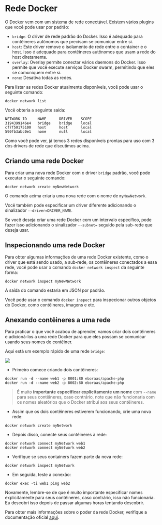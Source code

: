 # Rede Docker

O Docker vem com um sistema de rede conectável. Existem vários plugins que você pode usar por padrão:

* `bridge`: O driver de rede padrão do Docker. Isso é adequado para contêineres autônomos que precisam se comunicar entre si.
* `host`: Este driver remove o isolamento de rede entre o container e o host. Isso é adequado para contêineres autônomos que usam a rede do host diretamente.
* `overlay`: Overlay permite conectar vários daemons do Docker. Isso permite que você execute serviços Docker swarm, permitindo que eles se comuniquem entre si.
* `none`: Desativa todas as redes.

Para listar as redes Docker atualmente disponíveis, você pode usar o seguinte comando:

```
docker network list
```

Você obteria a seguinte saída:

```
NETWORK ID     NAME      DRIVER    SCOPE
3194399146e4   bridge    bridge    local
cf7f50175100   host      host      local
590fb3abc0e1   none      null      local
```

Como você pode ver, já temos 3 redes disponíveis prontas para uso com 3 dos drivers de rede que discutimos acima.

## Criando uma rede Docker

Para criar uma nova rede Docker com o driver `bridge` padrão, você pode executar o seguinte comando:

```
docker network create myNewNetwork
```

O comando acima criaria uma nova rede com o nome de `myNewNetwork`.

Você também pode especificar um driver diferente adicionando o sinalizador `--driver=DRIVER_NAME`.

Se você deseja criar uma rede Docker com um intervalo específico, pode fazer isso adicionando o sinalizador `--subnet=` seguido pela sub-rede que deseja usar.

## Inspecionando uma rede Docker

Para obter algumas informações de uma rede Docker existente, como o driver que está sendo usado, a sub-rede, os contêineres conectados a essa rede, você pode usar o comando `docker network inspect` da seguinte forma:

```
docker network inspect myNewNetwork
```

A saída do comando estaria em JSON por padrão.

Você pode usar o comando `docker inspect` para inspecionar outros objetos do Docker, como contêineres, imagens e etc.

## Anexando contêineres a uma rede

Para praticar o que você acabou de aprender, vamos criar dois contêineres e adicioná-los a uma rede Docker para que eles possam se comunicar usando seus nomes de contêiner.

Aqui está um exemplo rápido de uma rede `bridge`:

![](https://github.com/bobbyiliev/introduction-to-docker-ebook/raw/main/ebook/en/assets/networking.png)

* Primeiro comece criando dois contêineres:

```
docker run -d --name web1 -p 8001:80 eboraas/apache-php
docker run -d --name web2 -p 8002:80 eboraas/apache-php
```

> É muito **importante** **especificar explicitamente um nome** com `--name` para seus contêineres, caso contrário, note que não funcionaria com os nomes aleatórios que o Docker atribui aos seus contêineres.

* Assim que os dois contêineres estiverem funcionando, crie uma nova rede:

```
docker network create myNetwork
```

* Depois disso, conecte seus contêineres à rede:

```
docker network connect myNetwork web1
docker network connect myNetwork web2
```

* Verifique se seus containers fazem parte da nova rede:

```
docker network inspect myNetwork
```

* Em seguida, teste a conexão:

```
docker exec -ti web1 ping web2
```

Novamente, lembre-se de que é muito importante especificar nomes explicitamente para seus contêineres, caso contrário, isso não funcionaria. Eu descobri isso depois de passar algumas horas tentando descobrir.

Para obter mais informações sobre o poder da rede Docker, verifique a documentação oficial [aqui](https://docs.docker.com/network/).
